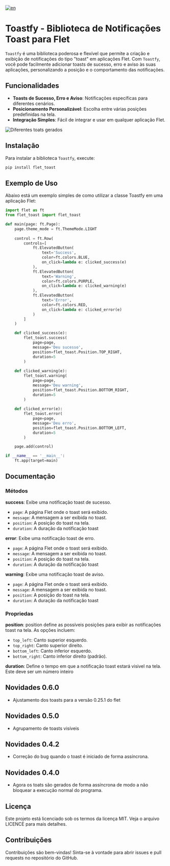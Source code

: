 [![en](https://img.shields.io/badge/lang-en-red.svg)](README.en.md)
# Toastfy - Biblioteca de Notificações Toast para Flet

`Toastfy` é uma biblioteca poderosa e flexível que permite a criação e exibição de notificações do tipo "toast" em aplicações Flet. Com `Toastfy`, você pode facilmente adicionar toasts de sucesso, erro e aviso às suas aplicações, personalizando a posição e o comportamento das notificações.

## Funcionalidades

- **Toasts de Sucesso, Erro e Aviso**: Notificações específicas para diferentes cenários.
- **Posicionamento Personalizável**: Escolha entre várias posições predefinidas na tela.
- **Integração Simples**: Fácil de integrar e usar em qualquer aplicação Flet.

![Diferentes toats gerados](https://raw.githubusercontent.com/webtechmoz/flet-toast/master/assets/flet_toast.png)

## Instalação

Para instalar a biblioteca `Toastfy`, execute:

```bash
pip install flet_toast
```
## Exemplo de Uso

Abaixo está um exemplo simples de como utilizar a classe Toastfy em uma aplicação Flet:
```python
import flet as ft
from flet_toast import flet_toast

def main(page: ft.Page):
    page.theme_mode = ft.ThemeMode.LIGHT
    
    control = ft.Row(
        controls=[
            ft.ElevatedButton(
                text='Success',
                color=ft.colors.BLUE,
                on_click=lambda e: clicked_success(e)
            ),
            ft.ElevatedButton(
                text='Warning',
                color=ft.colors.PURPLE,
                on_click=lambda e: clicked_warning(e)
            ),
            ft.ElevatedButton(
                text='Error',
                color=ft.colors.RED,
                on_click=lambda e: clicked_error(e)
            )
        ]
    )

    def clicked_success(e):
        flet_toast.success(
            page=page,
            message='Deu sucesso',
            position=flet_toast.Position.TOP_RIGHT,
            duration=5
        )
    
    def clicked_warning(e):
        flet_toast.warning(
            page=page,
            message='Deu warning',
            position=flet_toast.Position.BOTTOM_RIGHT,
            duration=5
        )
    
    def clicked_error(e):
        flet_toast.error(
            page=page,
            message='Deu erro',
            position=flet_toast.Position.BOTTOM_LEFT,
            duration=5
        )

    page.add(control)

if __name__ == '__main__':
    ft.app(target=main)
```

## Documentação

### Métodos
**success**:
Exibe uma notificação toast de sucesso.

- `page`: A página Flet onde o toast será exibido.
- `message`: A mensagem a ser exibida no toast.
- `position`: A posição do toast na tela.
- `duration`: A duração da notificação toast

**error**:
Exibe uma notificação toast de erro.

- `page`: A página Flet onde o toast será exibido.
- `message`: A mensagem a ser exibida no toast.
- `position`: A posição do toast na tela.
- `duration`: A duração da notificação toast

**warning**:
Exibe uma notificação toast de aviso.

- `page`: A página Flet onde o toast será exibido.
- `message`: A mensagem a ser exibida no toast.
- `position`: A posição do toast na tela.
- `duration`: A duração da notificação toast

### Propriedas
**position**:
position define as possíveis posições para exibir as notificações toast na tela. As opções incluem:

- `top_left`: Canto superior esquerdo.
- `top_right`: Canto superior direito.
- `bottom_left`: Canto inferior esquerdo.
- `bottom_right`: Canto inferior direito (padrão).

**duration**:
Define o tempo em que a notificação toast estará visivel na tela. Este deve ser um número inteiro

## Novidades 0.6.0
- Ajustamento dos toasts para a versão 0.25.1 do flet

## Novidades 0.5.0
- Agrupamento de toasts visíveis

## Novidades 0.4.2
- Correção do bug quando o toast é iniciado de forma assíncrona.

## Novidades 0.4.0
- Agora os toats são gerados de forma assíncrona de modo a não bloquear a execução normal do programa.

## Licença
Este projeto está licenciado sob os termos da licença MIT. Veja o arquivo LICENCE para mais detalhes.

## Contribuições
Contribuições são bem-vindas! Sinta-se à vontade para abrir issues e pull requests no repositório do GitHub.